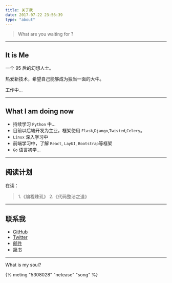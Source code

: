 ```yaml
---
title: 关于我
date: 2017-07-22 23:56:39
type: "about"
---
```



> What are you waiting for ?

---

It is Me
-------------

一个 95 后的幻想人士。

热爱新技术，希望自己能够成为独当一面的大牛。

工作中...

---

What I am doing now
-------------
- 持续学习 `Python` 中...  
- 目前以后端开发为主业，框架使用 `Flask`,`Django`,`Twisted`,`Celery`。  
- `Linux` 深入学习中
- 前端学习中，了解 `React`, `LayUI`, `Bootstrap`等框架
- `Go` 语言初学...

---

阅读计划
-------

在读：

> 1.《编程珠玑》
> 2.《代码整洁之道》

---

联系我
-----

- [GitHub](https://github.com/MerleLiuKun)
- [Twitter](https://twitter.com/LiuKun48140223)
- [邮件](merle.liukun@gmail.com)
- [简书](https://www.jianshu.com/u/cafa569ddcf1)

---

What is my soul?

{% meting "5308028" "netease" "song" %}
